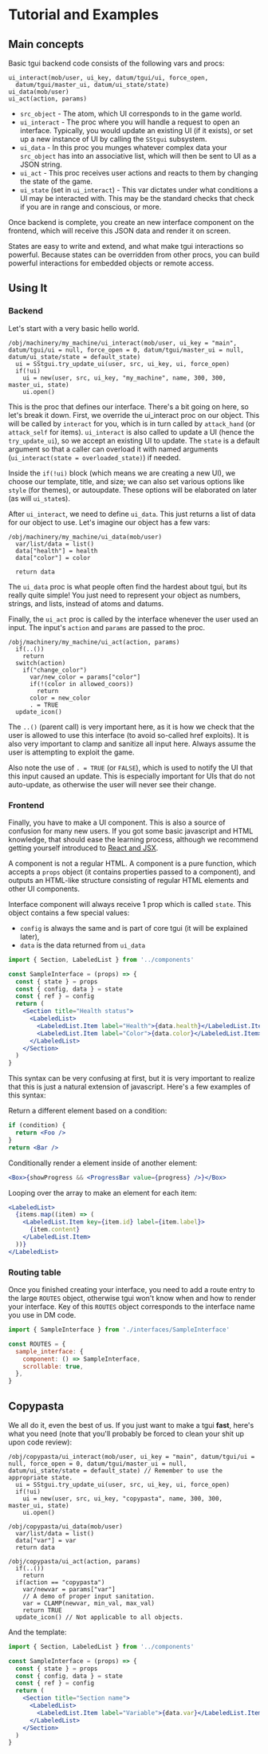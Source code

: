 # Tutorial and Examples

## Main concepts

Basic tgui backend code consists of the following vars and procs:

```
ui_interact(mob/user, ui_key, datum/tgui/ui, force_open,
  datum/tgui/master_ui, datum/ui_state/state)
ui_data(mob/user)
ui_act(action, params)
```

- `src_object` - The atom, which UI corresponds to in the game world.
- `ui_interact` - The proc where you will handle a request to open an
  interface. Typically, you would update an existing UI (if it exists),
  or set up a new instance of UI by calling the `SStgui` subsystem.
- `ui_data` - In this proc you munges whatever complex data your `src_object`
  has into an associative list, which will then be sent to UI as a JSON string.
- `ui_act` - This proc receives user actions and reacts to them by changing
  the state of the game.
- `ui_state` (set in `ui_interact`) - This var dictates under what conditions
  a UI may be interacted with. This may be the standard checks that check if
  you are in range and conscious, or more.

Once backend is complete, you create an new interface component on the
frontend, which will receive this JSON data and render it on screen.

States are easy to write and extend, and what make tgui interactions so
powerful. Because states can be overridden from other procs, you can build
powerful interactions for embedded objects or remote access.

## Using It

### Backend

Let's start with a very basic hello world.

```dm
/obj/machinery/my_machine/ui_interact(mob/user, ui_key = "main", datum/tgui/ui = null, force_open = 0, datum/tgui/master_ui = null, datum/ui_state/state = default_state)
  ui = SStgui.try_update_ui(user, src, ui_key, ui, force_open)
  if(!ui)
    ui = new(user, src, ui_key, "my_machine", name, 300, 300, master_ui, state)
    ui.open()
```

This is the proc that defines our interface. There's a bit going on here, so
let's break it down. First, we override the ui_interact proc on our object. This
will be called by `interact` for you, which is in turn called by `attack_hand`
(or `attack_self` for items). `ui_interact` is also called to update a UI (hence
the `try_update_ui`), so we accept an existing UI to update. The `state` is a
default argument so that a caller can overload it with named arguments
(`ui_interact(state = overloaded_state)`) if needed.

Inside the `if(!ui)` block (which means we are creating a new UI), we choose our
template, title, and size; we can also set various options like `style` (for
themes), or autoupdate. These options will be elaborated on later (as will
`ui_state`s).

After `ui_interact`, we need to define `ui_data`. This just returns a list of
data for our object to use. Let's imagine our object has a few vars:

```dm
/obj/machinery/my_machine/ui_data(mob/user)
  var/list/data = list()
  data["health"] = health
  data["color"] = color

  return data
```

The `ui_data` proc is what people often find the hardest about tgui, but its
really quite simple! You just need to represent your object as numbers, strings,
and lists, instead of atoms and datums.

Finally, the `ui_act` proc is called by the interface whenever the user used an
input. The input's `action` and `params` are passed to the proc.

```dm
/obj/machinery/my_machine/ui_act(action, params)
  if(..())
    return
  switch(action)
    if("change_color")
      var/new_color = params["color"]
      if(!(color in allowed_coors))
        return
      color = new_color
      . = TRUE
  update_icon()
```

The `..()` (parent call) is very important here, as it is how we check that the
user is allowed to use this interface (to avoid so-called href exploits). It is
also very important to clamp and sanitize all input here. Always assume the user
is attempting to exploit the game.

Also note the use of `. = TRUE` (or `FALSE`), which is used to notify the UI
that this input caused an update. This is especially important for UIs that do
not auto-update, as otherwise the user will never see their change.

### Frontend

Finally, you have to make a UI component. This is also a source of
confusion for many new users. If you got some basic javascript and HTML
knowledge, that should ease the learning process, although we recommend
getting yourself introduced to
[React and JSX](https://reactjs.org/docs/introducing-jsx.html).

A component is not a regular HTML. A component is a pure function, which
accepts a `props` object (it contains properties passed to a component),
and outputs an HTML-like structure consisting of regular HTML elements and
other UI components.

Interface component will always receive 1 prop which is called `state`.
This object contains a few special values:

- `config` is always the same and is part of core tgui
  (it will be explained later),
- `data` is the data returned from `ui_data`

```jsx
import { Section, LabeledList } from '../components'

const SampleInterface = (props) => {
  const { state } = props
  const { config, data } = state
  const { ref } = config
  return (
    <Section title="Health status">
      <LabeledList>
        <LabeledList.Item label="Health">{data.health}</LabeledList.Item>
        <LabeledList.Item label="Color">{data.color}</LabeledList.Item>
      </LabeledList>
    </Section>
  )
}
```

This syntax can be very confusing at first, but it is very important to
realize that this is just a natural extension of javascript. Here's a few
examples of this syntax:

Return a different element based on a condition:

```jsx
if (condition) {
  return <Foo />
}
return <Bar />
```

Conditionally render a element inside of another element:

```jsx
<Box>{showProgress && <ProgressBar value={progress} />}</Box>
```

Looping over the array to make an element for each item:

```jsx
<LabeledList>
  {items.map((item) => (
    <LabeledList.Item key={item.id} label={item.label}>
      {item.content}
    </LabeledList.Item>
  ))}
</LabeledList>
```

### Routing table

Once you finished creating your interface, you need to add a route entry to
the large `ROUTES` object, otherwise tgui won't know when and how to render
your interface. Key of this `ROUTES` object corresponds to the interface
name you use in DM code.

```js
import { SampleInterface } from './interfaces/SampleInterface'

const ROUTES = {
  sample_interface: {
    component: () => SampleInterface,
    scrollable: true,
  },
}
```

## Copypasta

We all do it, even the best of us. If you just want to make a tgui **fast**,
here's what you need (note that you'll probably be forced to clean your shit up
upon code review):

```dm
/obj/copypasta/ui_interact(mob/user, ui_key = "main", datum/tgui/ui = null, force_open = 0, datum/tgui/master_ui = null, datum/ui_state/state = default_state) // Remember to use the appropriate state.
  ui = SStgui.try_update_ui(user, src, ui_key, ui, force_open)
  if(!ui)
    ui = new(user, src, ui_key, "copypasta", name, 300, 300, master_ui, state)
    ui.open()

/obj/copypasta/ui_data(mob/user)
  var/list/data = list()
  data["var"] = var
  return data

/obj/copypasta/ui_act(action, params)
  if(..())
    return
  if(action == "copypasta")
    var/newvar = params["var"]
    // A demo of proper input sanitation.
    var = CLAMP(newvar, min_val, max_val)
    return TRUE
  update_icon() // Not applicable to all objects.
```

And the template:

```jsx
import { Section, LabeledList } from '../components'

const SampleInterface = (props) => {
  const { state } = props
  const { config, data } = state
  const { ref } = config
  return (
    <Section title="Section name">
      <LabeledList>
        <LabeledList.Item label="Variable">{data.var}</LabeledList.Item>
      </LabeledList>
    </Section>
  )
}
```
